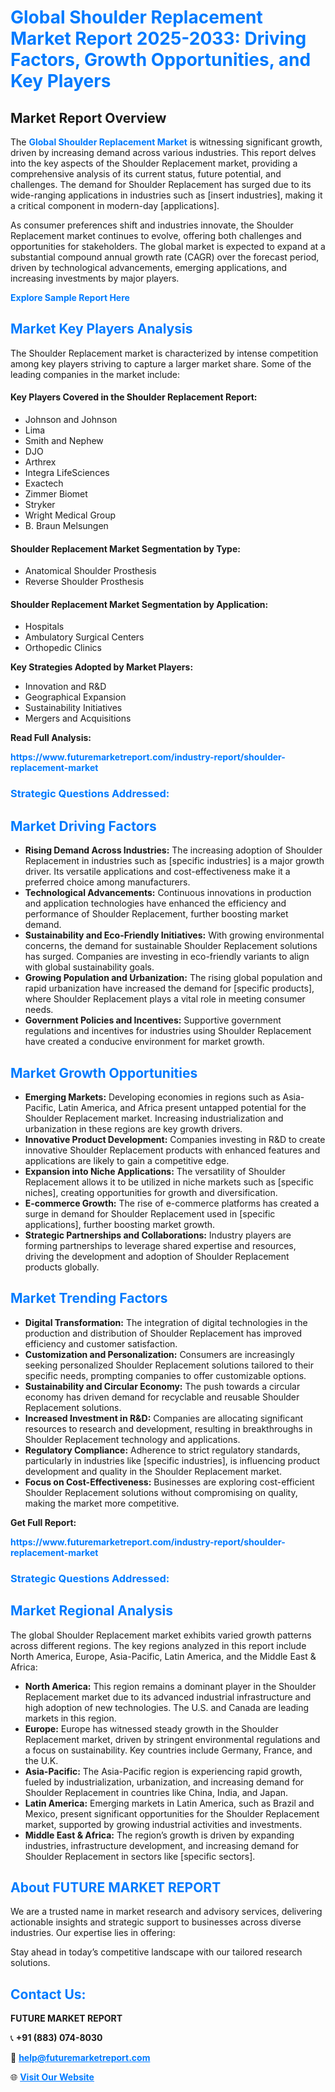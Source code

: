 <h1 style="color: #007BFF;">Global Shoulder Replacement Market Report 2025-2033: Driving Factors, Growth Opportunities, and Key Players</h1>

<section id="overview">
<h2>Market Report Overview</h2>
<p>The <a href="https://www.futuremarketreport.com/industry-report/shoulder-replacement-market" style="color: #007BFF; text-decoration: none;"><strong>Global Shoulder Replacement Market</strong></a> is witnessing significant growth, driven by increasing demand across various industries. This report delves into the key aspects of the Shoulder Replacement market, providing a comprehensive analysis of its current status, future potential, and challenges. The demand for Shoulder Replacement has surged due to its wide-ranging applications in industries such as [insert industries], making it a critical component in modern-day [applications].</p>
<p>As consumer preferences shift and industries innovate, the Shoulder Replacement market continues to evolve, offering both challenges and opportunities for stakeholders. The global market is expected to expand at a substantial compound annual growth rate (CAGR) over the forecast period, driven by technological advancements, emerging applications, and increasing investments by major players.</p>
</section>

<section id="overview">
<p><a href="https://www.futuremarketreport.com/request-sample/reportId=77304" style="color: #007BFF; text-decoration: none;"><strong>Explore Sample Report Here</strong></a></p>
</section>

<section id="key-players">
<h2 style="color: #007BFF;">Market Key Players Analysis</h2>
<p>The Shoulder Replacement market is characterized by intense competition among key players striving to capture a larger market share. Some of the leading companies in the market include:</p>
<h4>Key Players Covered in the Shoulder Replacement Report:</h4>
<ul><li>Johnson and Johnson</li><li>Lima</li><li>Smith and Nephew</li><li>DJO</li><li>Arthrex</li><li>Integra LifeSciences</li><li>Exactech</li><li>Zimmer Biomet</li><li>Stryker</li><li>Wright Medical Group</li><li>B. Braun Melsungen</li></ul>
<h4>Shoulder Replacement Market Segmentation by Type:</h4>
<ul><li>Anatomical Shoulder Prosthesis</li><li>Reverse Shoulder Prosthesis</li></ul>

<h4>Shoulder Replacement Market Segmentation by Application:</h4>
<ul><li>Hospitals</li><li>Ambulatory Surgical Centers</li><li>Orthopedic Clinics</li></ul>
<p><strong>Key Strategies Adopted by Market Players:</strong></p>
<ul>
<li>Innovation and R&D</li>
<li>Geographical Expansion</li>
<li>Sustainability Initiatives</li>
<li>Mergers and Acquisitions</li>
</ul>
</section>

<section>
<p><strong>Read Full Analysis: </strong></p><a href="https://www.futuremarketreport.com/industry-report/shoulder-replacement-market" style="color: #007BFF; text-decoration: none;"><strong>https://www.futuremarketreport.com/industry-report/shoulder-replacement-market</strong></a>
<h3 style="color: #007BFF;">Strategic Questions Addressed:</h3>
</section>

<section id="driving-factors">
<h2 style="color: #007BFF;">Market Driving Factors</h2>
<ul>
<li><strong>Rising Demand Across Industries:</strong> The increasing adoption of Shoulder Replacement in industries such as [specific industries] is a major growth driver. Its versatile applications and cost-effectiveness make it a preferred choice among manufacturers.</li>
<li><strong>Technological Advancements:</strong> Continuous innovations in production and application technologies have enhanced the efficiency and performance of Shoulder Replacement, further boosting market demand.</li>
<li><strong>Sustainability and Eco-Friendly Initiatives:</strong> With growing environmental concerns, the demand for sustainable Shoulder Replacement solutions has surged. Companies are investing in eco-friendly variants to align with global sustainability goals.</li>
<li><strong>Growing Population and Urbanization:</strong> The rising global population and rapid urbanization have increased the demand for [specific products], where Shoulder Replacement plays a vital role in meeting consumer needs.</li>
<li><strong>Government Policies and Incentives:</strong> Supportive government regulations and incentives for industries using Shoulder Replacement have created a conducive environment for market growth.</li>
</ul>
</section>

<section id="growth-opportunities">
<h2 style="color: #007BFF;">Market Growth Opportunities</h2>
<ul>
<li><strong>Emerging Markets:</strong> Developing economies in regions such as Asia-Pacific, Latin America, and Africa present untapped potential for the Shoulder Replacement market. Increasing industrialization and urbanization in these regions are key growth drivers.</li>
<li><strong>Innovative Product Development:</strong> Companies investing in R&D to create innovative Shoulder Replacement products with enhanced features and applications are likely to gain a competitive edge.</li>
<li><strong>Expansion into Niche Applications:</strong> The versatility of Shoulder Replacement allows it to be utilized in niche markets such as [specific niches], creating opportunities for growth and diversification.</li>
<li><strong>E-commerce Growth:</strong> The rise of e-commerce platforms has created a surge in demand for Shoulder Replacement used in [specific applications], further boosting market growth.</li>
<li><strong>Strategic Partnerships and Collaborations:</strong> Industry players are forming partnerships to leverage shared expertise and resources, driving the development and adoption of Shoulder Replacement products globally.</li>
</ul>
</section>

<section id="trending-factors">
<h2 style="color: #007BFF;">Market Trending Factors</h2>
<ul>
<li><strong>Digital Transformation:</strong> The integration of digital technologies in the production and distribution of Shoulder Replacement has improved efficiency and customer satisfaction.</li>
<li><strong>Customization and Personalization:</strong> Consumers are increasingly seeking personalized Shoulder Replacement solutions tailored to their specific needs, prompting companies to offer customizable options.</li>
<li><strong>Sustainability and Circular Economy:</strong> The push towards a circular economy has driven demand for recyclable and reusable Shoulder Replacement solutions.</li>
<li><strong>Increased Investment in R&D:</strong> Companies are allocating significant resources to research and development, resulting in breakthroughs in Shoulder Replacement technology and applications.</li>
<li><strong>Regulatory Compliance:</strong> Adherence to strict regulatory standards, particularly in industries like [specific industries], is influencing product development and quality in the Shoulder Replacement market.</li>
<li><strong>Focus on Cost-Effectiveness:</strong> Businesses are exploring cost-efficient Shoulder Replacement solutions without compromising on quality, making the market more competitive.</li>
</ul>
</section>

<section>
<p><strong>Get Full Report: </strong></p><a href="https://www.futuremarketreport.com/industry-report/shoulder-replacement-market" style="color: #007BFF; text-decoration: none;"><strong>https://www.futuremarketreport.com/industry-report/shoulder-replacement-market</strong></a>
<h3 style="color: #007BFF;">Strategic Questions Addressed:</h3>
</section>


<section id="regional-analysis">
<h2 style="color: #007BFF;">Market Regional Analysis</h2>
<p>The global Shoulder Replacement market exhibits varied growth patterns across different regions. The key regions analyzed in this report include North America, Europe, Asia-Pacific, Latin America, and the Middle East & Africa:</p>
<ul>
<li><strong>North America:</strong> This region remains a dominant player in the Shoulder Replacement market due to its advanced industrial infrastructure and high adoption of new technologies. The U.S. and Canada are leading markets in this region.</li>
<li><strong>Europe:</strong> Europe has witnessed steady growth in the Shoulder Replacement market, driven by stringent environmental regulations and a focus on sustainability. Key countries include Germany, France, and the U.K.</li>
<li><strong>Asia-Pacific:</strong> The Asia-Pacific region is experiencing rapid growth, fueled by industrialization, urbanization, and increasing demand for Shoulder Replacement in countries like China, India, and Japan.</li>
<li><strong>Latin America:</strong> Emerging markets in Latin America, such as Brazil and Mexico, present significant opportunities for the Shoulder Replacement market, supported by growing industrial activities and investments.</li>
<li><strong>Middle East & Africa:</strong> The region’s growth is driven by expanding industries, infrastructure development, and increasing demand for Shoulder Replacement in sectors like [specific sectors].</li>
</ul>
</section>

<footer>
<h2 style="color: #007BFF;">About FUTURE MARKET REPORT</h2>
<p>We are a trusted name in market research and advisory services, delivering actionable insights and strategic support to businesses across diverse industries. Our expertise lies in offering:</p>

<p>Stay ahead in today’s competitive landscape with our tailored research solutions.</p>

<h2 style="color: #007BFF;">Contact Us:</h2>
<p><strong>FUTURE MARKET REPORT</strong></p>
<p>📞 <strong>+91 (883) 074-8030</strong></p>
<p>📧 <strong><a href="mailto:help@futuremarketreport.com" style="color: #007BFF;">help@futuremarketreport.com</a></strong></p>
<p>🌐 <strong><a href="https://www.futuremarketreport.com/" style="color: #007BFF;">Visit Our Website</a></strong></p>
</footer>